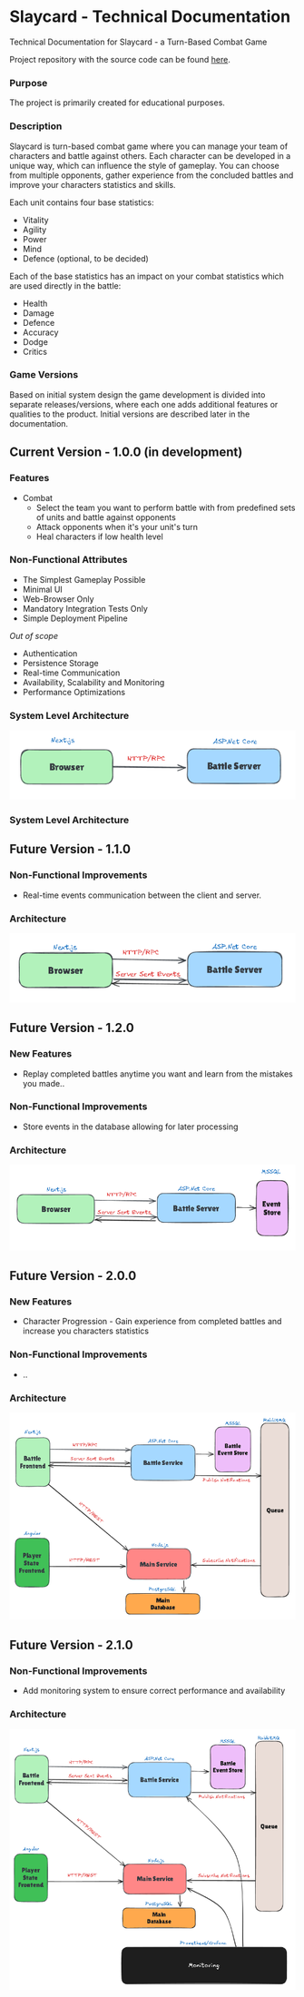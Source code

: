 # Slaycard - Technical Documentation
Technical Documentation for Slaycard - a Turn-Based Combat Game

Project repository with the source code can be found [here](https://github.com/netspie/slaycard).

### Purpose

The project is primarily created for educational purposes.

### Description

Slaycard is turn-based combat game where you can manage your team of characters and battle against others. Each character can be developed in a unique way, which can influence the style of gameplay. You can choose from multiple opponents, gather experience from the concluded battles and improve your characters statistics and skills.

Each unit contains four base statistics:
- Vitality
- Agility
- Power
- Mind
- Defence (optional, to be decided)

Each of the base statistics has an impact on your combat statistics which are used directly in the battle:
- Health
- Damage
- Defence
- Accuracy
- Dodge
- Critics

### Game Versions

Based on initial system design the game development is divided into separate releases/versions, where each one adds additional features or qualities to the product. Initial versions are described later in the documentation.

## Current Version - 1.0.0 (in development)

### Features

- Combat
  - Select the team you want to perform battle with from predefined sets of units and battle against opponents
  - Attack opponents when it's your unit's turn
  - Heal characters if low health level

### Non-Functional Attributes

- The Simplest Gameplay Possible
- Minimal UI
- Web-Browser Only
- Mandatory Integration Tests Only
- Simple Deployment Pipeline

*Out of scope*
- Authentication
- Persistence Storage
- Real-time Communication
- Availability, Scalability and Monitoring
- Performance Optimizations

### System Level Architecture

![Architecture](img/slaycard-v1.0.0-diagram.png)

### System Level Architecture

## Future Version - 1.1.0

### Non-Functional Improvements

- Real-time events communication between the client and server.

### Architecture

![Architecture](img/slaycard-v1.1.0-diagram.png)

## Future Version - 1.2.0

### New Features

- Replay completed battles anytime you want and learn from the mistakes you made..

### Non-Functional Improvements

- Store events in the database allowing for later processing
  
### Architecture

![Architecture](img/slaycard-v1.2.0-diagram.png)

## Future Version - 2.0.0

### New Features

- Character Progression - Gain experience from completed battles and increase you characters statistics

### Non-Functional Improvements

- ..

### Architecture

![Architecture](img/slaycard-v2.0.0-diagram.png)

## Future Version - 2.1.0

### Non-Functional Improvements

- Add monitoring system to ensure correct performance and availability
  
### Architecture

![Architecture](img/slaycard-v2.1.0-diagram.png)

